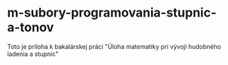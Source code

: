 # m-subory-programovania-stupnic-a-tonov
Toto je príloha k bakalárskej práci "Úloha matematiky pri vývoji hudobného ladenia a stupníc"
